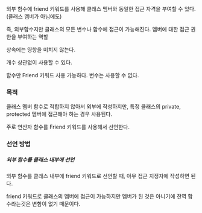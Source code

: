 외부 함수에 friend 키워드를 사용해 클래스 멤버와 동일한 접근 자격을 부여할 수 있다. (클래스 멤버가 아님에도)

즉, 외부함수지만 클래스의 모든 변수나 함수에 접근이 가능해진다.
멤버에 대한 접근 권한을 부여하는 역할

상속에는 영향을 미치지 않는다.

개수 상관없이 사용할 수 있다.

함수만 Friend 키워드 사용 가능하다. 변수는 사용할 수 없다.

### 목적
클래스 멤버 함수로 적합하지 않아서 외부에 작성하지만, 특정 클래스의 private, protected 멤버에 접근해야 하는 경우 사용된다.

주로 연산자 함수를 Friend 키워드를 사용해서 선언한다.

### 선언 방법
##### 외부 함수를 클래스 내부에 선언
외부 함수를 클래스 내부에 friend 키워드로 선언할 때, 아무 접근 지정자에 작성하면 된다. 


friend 키워드로 클래스의 멤버에 접근이 가능하지만 멤버가 된 것은 아니기에 전역 함수라는것은 변함이 없기 때문이다.

